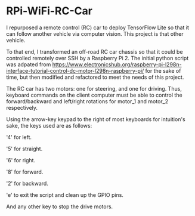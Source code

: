 # RPi-WiFi-RC-Car
I repurposed a remote control (RC) car to deploy TensorFlow Lite so that it can follow another vehicle via computer vision. This project is that other vehicle.

To that end, I transformed an off-road RC car chassis so that it could be controlled remotely over SSH by a Raspberry Pi 2. The initial python script was adpated from https://www.electronicshub.org/raspberry-pi-l298n-interface-tutorial-control-dc-motor-l298n-raspberry-pi/ for the sake of time, but then modified and refactored to meet the needs of this project.

The RC car has two motors: one for steering, and one for driving. Thus, keyboard commands on the client computer must be able to control the forward/backward and left/right rotations for motor_1 and motor_2 respectively.

Using the arrow-key keypad to the right of most keyboards for intuition's sake, the keys used are as follows:

'4' for left.

'5' for straight.

'6' for right.

'8' for forward.

'2' for backward.

'e' to exit the script and clean up the GPIO pins.

And any other key to stop the drive motors.

